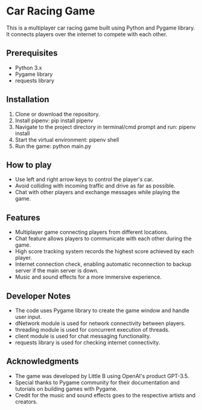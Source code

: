 # Car Racing Game

 This is a multiplayer car racing game built using Python and Pygame library. It connects players over the internet to compete with each other.

## Prerequisites
* Python 3.x
* Pygame library
* requests library

## Installation
1. Clone or download the repository.
2. Install pipenv: pip install pipenv
3. Navigate to the project directory in terminal/cmd prompt and run: pipenv install
4. Start the virtual environment: pipenv shell
5. Run the game: python main.py

## How to play
* Use left and right arrow keys to control the player's car.
* Avoid colliding with incoming traffic and drive as far as possible.
* Chat with other players and exchange messages while playing the game.

## Features
* Multiplayer game connecting players from different locations.
* Chat feature allows players to communicate with each other during the game.
* High score tracking system records the highest score achieved by each player.
* Internet connection check, enabling automatic reconnection to backup server if the main server is down.
* Music and sound effects for a more immersive experience.

## Developer Notes
* The code uses Pygame library to create the game window and handle user input.
* dNetwork module is used for network connectivity between players.
* threading module is used for concurrent execution of threads.
* client module is used for chat messaging functionality.
* requests library is used for checking internet connectivity.

## Acknowledgments
* The game was developed by Little B using OpenAI's product GPT-3.5.
* Special thanks to Pygame community for their documentation and tutorials on building games with Pygame.
* Credit for the music and sound effects goes to the respective artists and creators.
